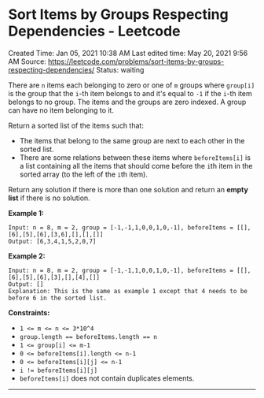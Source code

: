 # Sort Items by Groups Respecting Dependencies - Leetcode

Created Time: Jan 05, 2021 10:38 AM
Last edited time: May 20, 2021 9:56 AM
Source: https://leetcode.com/problems/sort-items-by-groups-respecting-dependencies/
Status: waiting

There are `n` items each belonging to zero or one of `m` groups where `group[i]` is the group that the `i`-th item belongs to and it's equal to `-1` if the `i`-th item belongs to no group. The items and the groups are zero indexed. A group can have no item belonging to it.

Return a sorted list of the items such that:

- The items that belong to the same group are next to each other in the sorted list.
- There are some relations between these items where `beforeItems[i]` is a list containing all the items that should come before the `i`th item in the sorted array (to the left of the `i`th item).

Return any solution if there is more than one solution and return an **empty list** if there is no solution.

**Example 1:**

```
Input: n = 8, m = 2, group = [-1,-1,1,0,0,1,0,-1], beforeItems = [[],[6],[5],[6],[3,6],[],[],[]]
Output: [6,3,4,1,5,2,0,7]

```

**Example 2:**

```
Input: n = 8, m = 2, group = [-1,-1,1,0,0,1,0,-1], beforeItems = [[],[6],[5],[6],[3],[],[4],[]]
Output: []
Explanation: This is the same as example 1 except that 4 needs to be before 6 in the sorted list.

```

**Constraints:**

- `1 <= m <= n <= 3*10^4`
- `group.length == beforeItems.length == n`
- `1 <= group[i] <= m-1`
- `0 <= beforeItems[i].length <= n-1`
- `0 <= beforeItems[i][j] <= n-1`
- `i != beforeItems[i][j]`
- `beforeItems[i]` does not contain duplicates elements.

---